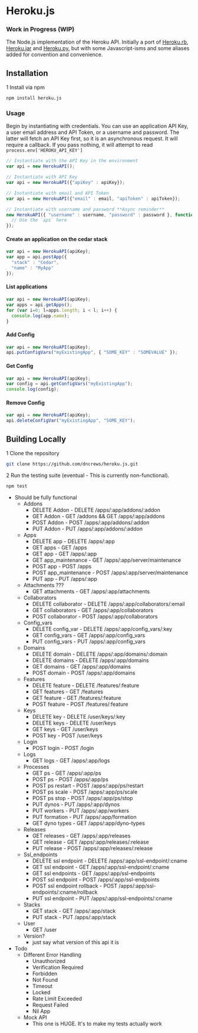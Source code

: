 Heroku.js
==========

### Work in Progress (WIP)

The Node.js implementation of the Heroku API. Initially a port of
[Heroku.rb](https://github.com/heroku/heroku.rb), [Heroku.jar](https://github.com/heroku/heroku.jar)
and [Heroku.py](https://github.com/heroku/heroku.py), but with some Javascript-isms and some
aliases added for convention and convenience.

## Installation

1 Install via npm

```bash
npm install heroku.js
```

### Usage

Begin by instantiating with credentials. You can use an application API Key, 
a user email address and API Token, or a username and password. The latter will
fetch an API Key first, so it is an asynchronous request. It will require a callback.
If you pass nothing, it will attempt to read `process.env['HEROKU_API_KEY']`

```js
// Instantiate with the API Key in the environment
var api = new HerokuAPI();

// Instantiate with API Key
var api = new HerokuAPI({"apiKey" : apiKey});

// Instantiate with email and API Token
var api = new HerokuAPI({"email" : email, "apiToken" : apiToken});

// Instantiate with username and password **Async reminder**
new HerokuAPI({ "username" : username, "password" : password }, function(api) {
  // Use the `api` here
});
```

#### Create an application on the cedar stack

```js
var api = new HerokuAPI(apiKey);
var app = api.postApp({
  "stack" : "Cedar",
  "name" : "MyApp"
});
```

#### List applications

```js
var api = new HerokuAPI(apiKey);
var apps = api.getApps();
for (var i=0; l=apps.length; i < l; i++) {
  console.log(app.name);
}
```

#### Add Config

```js
var api = new HerokuAPI(apiKey);
api.putConfigVars("myExistingApp", { "SOME_KEY" : "SOMEVALUE" });
```

#### Get Config

```js
var api = new HerokuAPI(apiKey);
var config = api.getConfigVars("myExistingApp");
console.log(config);
```

#### Remove Config

```js
var api = new HerokuAPI(apiKey);
api.deleteConfigVar("myExistingApp", "SOME_KEY");
```

## Building Locally

1 Clone the repository

```bash
git clone https://github.com/dncrews/heroku.js.git
```

2 Run the testing suite (eventual - This is currently non-functional).

```bash
npm test
```


* Should be fully functional
  * Addons
      * DELETE Addon - DELETE /apps/:app/addons/:addon
      * GET Addon - GET /addons && GET /apps/:app/addons
      * POST Addon - POST /apps/:app/addons/:addon
      * PUT Addon - PUT /apps/:app/addons/:addon
  * Apps
      * DELETE app - DELETE /apps/:app
      * GET apps - GET /apps
      * GET app - GET /apps/:app
      * GET app_maintenance - GET /apps/:app/server/maintenance
      * POST app - POST /apps
      * POST app_maintenance - POST /apps/:app/server/maintenance
      * PUT app - PUT /apps/:app
  * Attachments ???
      * GET attachments - GET /apps/:app/attachments
  * Collaborators
      * DELETE collaborator - DELETE /apps/:app/collaborators/:email
      * GET collaborators - GET /apps/:app/collaborators
      * POST collaborator - POST /apps/:app/collaborators
  * Config_vars
      * DELETE config_var - DELETE /apps/:app/config_vars/:key
      * GET config_vars - GET /apps/:app/config_vars
      * PUT config_vars - PUT /apps/:app/config_vars
  * Domains
      * DELETE domain - DELETE /apps/:app/domains/:domain
      * DELETE domains - DELETE /apps/:app/domains
      * GET domains - GET /apps/:app/domains
      * POST domain - POST /apps/:app/domains
  * Features
      * DELETE feature - DELETE /features/:feature
      * GET features - GET /features
      * GET feature - GET /features/:feature
      * POST feature - POST /features/:feature
  * Keys
      * DELETE key - DELETE /user/keys/:key
      * DELETE keys - DELETE /user/keys
      * GET keys - GET /user/keys
      * POST key - POST /user/keys
  * Login
      * POST login - POST /login
  * Logs
      * GET logs - GET /apps/:app/logs
  * Processes
      * GET ps - GET /apps/:app/ps
      * POST ps - POST /apps/:app/ps
      * POST ps restart - POST /apps/:app/ps/restart
      * POST ps scale - POST /apps/:app/ps/scale
      * POST ps stop - POST /apps/:app/ps/stop
      * PUT dynos - PUT /apps/:app/dynos
      * PUT workers - PUT /apps/:app/workers
      * PUT formation - PUT /apps/:app/formation
      * GET dyno types - GET /apps/:app/dyno-types
  * Releases
      * GET releases - GET /apps/:app/releases
      * GET release - GET /apps/:app/releases/:release
      * PUT release - POST /apps/:app/releases/:release
  * Ssl_endpoints
      * DELETE ssl endpoint - DELETE /apps/:app/ssl-endpoint/:cname
      * GET ssl endpoint - GET /apps/:app/ssl-endpoint/:cname
      * GET ssl endpoints - GET /apps/:app/ssl-endpoints
      * POST ssl endpoint - POST /apps/:app/ssl-endpoints
      * POST ssl endpoint rollback - POST /apps/:app/ssl-endpoints/:cname/rollback
      * PUT ssl endpoint - PUT /apps/:app/ssl-endpoints/:cname
  * Stacks
      * GET stack - GET /apps/:app/stack
      * PUT stack - PUT /apps/:app/stack
  * User
      * GET /user
  * Version?
      * just say what version of this api it is
* Todo
  * Different Error Handling
      * Unauthorized
      * Verification Required
      * Forbidden
      * Not Found
      * Timeout
      * Locked
      * Rate Limit Exceeded
      * Request Failed
      * Nil App
  * Mock API
      * This one is HUGE. It's to make my tests actually work
